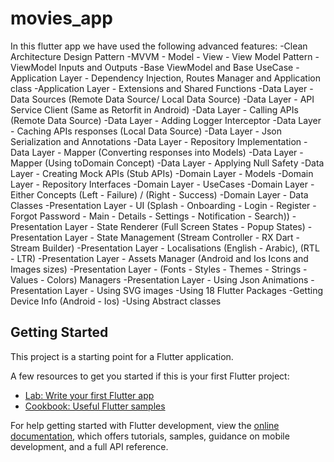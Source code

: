 # movies_app

In this flutter app we have used the following advanced features:
 -Clean Architecture Design Pattern
 -MVVM - Model - View - View Model Pattern
 -ViewModel Inputs and Outputs
 -Base ViewModel and Base UseCase
 -Application Layer - Dependency Injection, Routes Manager and Application class
 -Application Layer - Extensions and Shared Functions
 -Data Layer - Data Sources (Remote Data Source/ Local Data Source)
 -Data Layer - API Service Client (Same as Retorfit in Android)
 -Data Layer - Calling APIs (Remote Data Source)
 -Data Layer - Adding Logger Interceptor
 -Data Layer - Caching APIs responses (Local Data Source)
 -Data Layer - Json Serialization and Annotations
 -Data Layer - Repository Implementation
 -Data Layer - Mapper (Converting responses into Models)
 -Data Layer - Mapper (Using toDomain Concept)
 -Data Layer - Applying Null Safety
 -Data Layer - Creating Mock APIs (Stub APIs)
 -Domain Layer - Models
 -Domain Layer - Repository Interfaces
 -Domain Layer - UseCases
 -Domain Layer - Either Concepts (Left - Failure) / (Right - Success)
 -Domain Layer - Data Classes
 -Presentation Layer - UI (Splash - Onboarding - Login - Register - Forgot Password - Main - Details - Settings - Notification - Search))
 -Presentation Layer - State Renderer (Full Screen States - Popup States)
 -Presentation Layer - State Management (Stream Controller - RX Dart - Stream Builder)
 -Presentation Layer - Localisations (English - Arabic), (RTL - LTR)
 -Presentation Layer - Assets Manager (Android and Ios Icons and Images sizes)
 -Presentation Layer - (Fonts - Styles - Themes - Strings - Values - Colors) Managers
 -Presentation Layer - Using Json Animations
 -Presentation Layer - Using SVG images
 -Using 18 Flutter Packages
 -Getting Device Info (Android - Ios)
 -Using Abstract classes

## Getting Started

This project is a starting point for a Flutter application.

A few resources to get you started if this is your first Flutter project:

- [Lab: Write your first Flutter app](https://docs.flutter.dev/get-started/codelab)
- [Cookbook: Useful Flutter samples](https://docs.flutter.dev/cookbook)

For help getting started with Flutter development, view the
[online documentation](https://docs.flutter.dev/), which offers tutorials,
samples, guidance on mobile development, and a full API reference.
